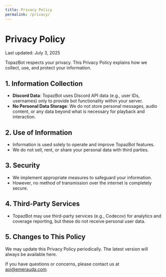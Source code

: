 ```yaml
---
title: Privacy Policy
permalink: /privacy/
---
```


# Privacy Policy

Last updated: July 3, 2025

TopazBot respects your privacy. This Privacy Policy explains how we collect, use, and protect your information.

## 1. Information Collection

- **Discord Data**: TopazBot uses Discord API data (e.g., user IDs, usernames) only to provide bot functionality within your server.
- **No Personal Data Storage**: We do not store personal messages, audio content, or any data beyond what is necessary for playback and interaction.

## 2. Use of Information

- Information is used solely to operate and improve TopazBot features.
- We do not sell, rent, or share your personal data with third parties.

## 3. Security

- We implement appropriate measures to safeguard your information.
- However, no method of transmission over the internet is completely secure.

## 4. Third-Party Services

- TopazBot may use third-party services (e.g., Codecov) for analytics and coverage reporting, but these do not receive personal user data.

## 5. Changes to This Policy

We may update this Privacy Policy periodically. The latest version will always be available here.

If you have questions or concerns, please contact us at aoi@emerauda.com.
